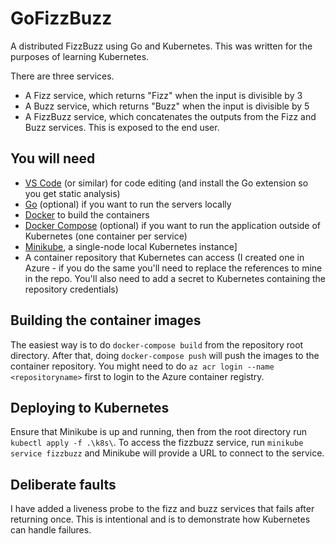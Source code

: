 # GoFizzBuzz
A distributed FizzBuzz using Go and Kubernetes. This was written for the purposes of learning Kubernetes.

There are three services.
* A Fizz service, which returns "Fizz" when the input is divisible by 3
* A Buzz service, which returns "Buzz" when the input is divisible by 5
* A FizzBuzz service, which concatenates the outputs from the Fizz and Buzz services. This is exposed to the end user.

## You will need

* [VS Code](https://code.visualstudio.com/) (or similar) for code editing (and install the Go extension so you get static analysis)
* [Go](https://golang.org/) (optional) if you want to run the servers locally
* [Docker](https://www.docker.com/) to build the containers
* [Docker Compose](https://docs.docker.com/compose/) (optional) if you want to run the application outside of Kubernetes (one container per service)
* [Minikube](https://minikube.sigs.k8s.io/docs/start/), a single-node local Kubernetes instance]
* A container repository that Kubernetes can access (I created one in Azure - if you do the same you'll need to replace the references to mine in the repo. You'll also need to add a secret to Kubernetes containing the repository credentials)

## Building the container images
The easiest way is to do `docker-compose build` from the repository root directory. After that, doing `docker-compose push` will push the images to the container repository. You might need to do `az acr login --name <repositoryname>` first to login to the Azure container registry.

## Deploying to Kubernetes
Ensure that Minikube is up and running, then from the root directory run `kubectl apply -f .\k8s\`. To access the fizzbuzz service, run `minikube service fizzbuzz` and Minikube will provide a URL to connect to the service.

## Deliberate faults
I have added a liveness probe to the fizz and buzz services that fails after returning once. This is intentional and is to demonstrate how Kubernetes can handle failures.
